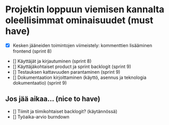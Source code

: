 # Projektin loppuun viemisen kannalta oleellisimmat ominaisuudet (must have)

- [x] Kesken jääneiden toimintojen viimeistely: kommenttien lisääminen frontend (sprint 8)
- [] Käyttäjät ja kirjautuminen (sprint 8)
- [] Käyttäjäkohtaiset product ja sprint backlogit (sprint 9)
- [] Testauksen kattavuuden parantaminen (sprint 9)
- [] Dokumentaation kirjoittaminen (käyttö, asennus ja teknologia dokumentaatio) (sprint 9)

## Jos jää aikaa... (nice to have)

- [] Tiimit ja tiimikohtaiset backlogit? (käytännössä)
- [] Työaika-arvio burndown